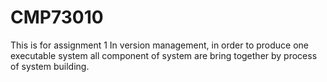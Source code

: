 # CMP73010
This is for assignment 1
In version management, in order to produce one executable system all component of system are bring together by process of system building.
